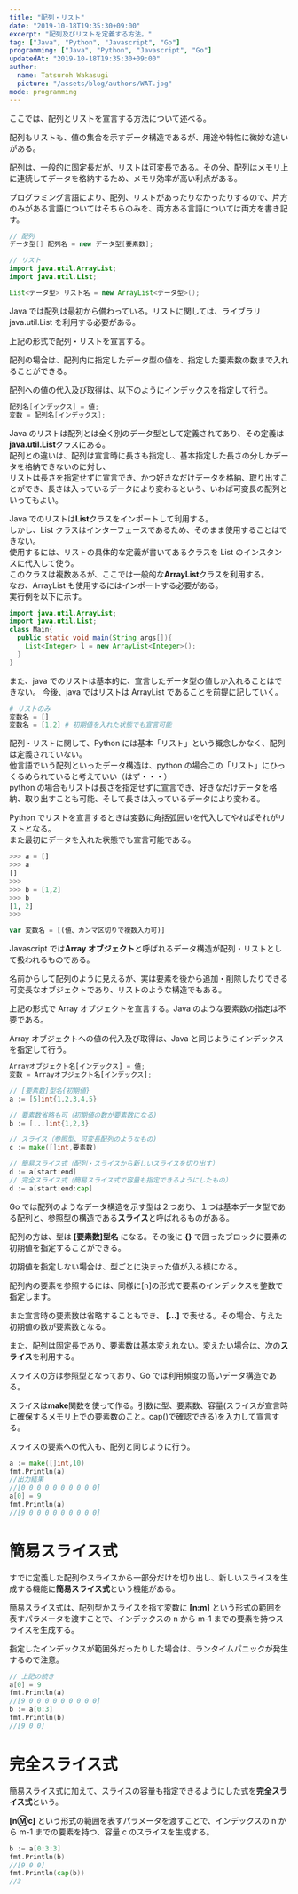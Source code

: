 ```yaml
---
title: "配列・リスト"
date: "2019-10-18T19:35:30+09:00"
excerpt: "配列及びリストを定義する方法。"
tag: ["Java", "Python", "Javascript", "Go"]
programming: ["Java", "Python", "Javascript", "Go"]
updatedAt: "2019-10-18T19:35:30+09:00"
author:
  name: Tatsuroh Wakasugi
  picture: "/assets/blog/authors/WAT.jpg"
mode: programming
---
```


ここでは、配列とリストを宣言する方法について述べる。

配列もリストも、値の集合を示すデータ構造であるが、用途や特性に微妙な違いがある。

配列は、一般的に固定長だが、リストは可変長である。その分、配列はメモリ上に連続してデータを格納するため、メモリ効率が高い利点がある。

プログラミング言語により、配列、リストがあったりなかったりするので、片方のみがある言語についてはそちらのみを、両方ある言語については両方を書き記す。

<div class="note_content_by_programming_language" id="note_content_Java">

```java
// 配列
データ型[] 配列名 = new データ型[要素数];

// リスト
import java.util.ArrayList;
import java.util.List;

List<データ型> リスト名 = new ArrayList<データ型>();
```

Java では配列は最初から備わっている。リストに関しては、ライブラリ java.util.List を利用する必要がある。

上記の形式で配列・リストを宣言する。

配列の場合は、配列内に指定したデータ型の値を、指定した要素数の数まで入れることができる。

配列への値の代入及び取得は、以下のようにインデックスを指定して行う。

```java
配列名[インデックス] = 値;
変数 = 配列名[インデックス];
```

Java のリストは配列とは全く別のデータ型として定義されてあり、その定義は**java.util.List**クラスにある。  
配列との違いは、配列は宣言時に長さも指定し、基本指定した長さの分しかデータを格納できないのに対し、  
リストは長さを指定せずに宣言でき、かつ好きなだけデータを格納、取り出すことができ、長さは入っているデータにより変わるという、いわば可変長の配列といってもよい。

Java でのリストは**List**クラスをインポートして利用する。  
しかし、List クラスはインターフェースであるため、そのまま使用することはできない。  
使用するには、リストの具体的な定義が書いてあるクラスを List のインスタンスに代入して使う。  
このクラスは複数あるが、ここでは一般的な**ArrayList**クラスを利用する。  
なお、ArrayList も使用するにはインポートする必要がある。  
実行例を以下に示す。

```java
import java.util.ArrayList;
import java.util.List;
class Main{
  public static void main(String args[]){
    List<Integer> l = new ArrayList<Integer>();
  }
}
```

また、java でのリストは基本的に、宣言したデータ型の値しか入れることはできない。
今後、java ではリストは ArrayList であることを前提に記していく。

</div>
<div class="note_content_by_programming_language" id="note_content_Python">

```python
# リストのみ
変数名 = []
変数名 = [1,2] # 初期値を入れた状態でも宣言可能
```

配列・リストに関して、Python には基本「リスト」という概念しかなく、配列は定義されていない。  
他言語でいう配列といったデータ構造は、python の場合この「リスト」にひっくるめられていると考えていい（はず・・・）  
python の場合もリストは長さを指定せずに宣言でき、好きなだけデータを格納、取り出すことも可能、そして長さは入っているデータにより変わる。

Python でリストを宣言するときは変数に角括弧囲いを代入してやればそれがリストとなる。  
また最初にデータを入れた状態でも宣言可能である。

```python
>>> a = []
>>> a
[]
>>>
>>> b = [1,2]
>>> b
[1, 2]
>>>
```

</div>
<div class="note_content_by_programming_language" id="note_content_Javascript">

```javascript
var 変数名 = [(値、カンマ区切りで複数入力可)]
```

Javascript では**Array オブジェクト**と呼ばれるデータ構造が配列・リストとして扱われるものである。

名前からして配列のように見えるが、実は要素を後から追加・削除したりできる可変長なオブジェクトであり、リストのような構造でもある。

上記の形式で Array オブジェクトを宣言する。Java のような要素数の指定は不要である。

Array オブジェクトへの値の代入及び取得は、Java と同じようにインデックスを指定して行う。

```javascript
Arrayオブジェクト名[インデックス] = 値;
変数 = Arrayオブジェクト名[インデックス];
```

</div>
<div class="note_content_by_programming_language" id="note_content_Go">

```go
// [要素数]型名{初期値}
a := [5]int{1,2,3,4,5}

// 要素数省略も可（初期値の数が要素数になる)
b := [...]int{1,2,3}

// スライス（参照型、可変長配列のようなもの)
c := make([]int,要素数)

// 簡易スライス式（配列・スライスから新しいスライスを切り出す）
d := a[start:end]
// 完全スライス式（簡易スライス式で容量も指定できるようにしたもの）
d := a[start:end:cap]
```

Go では配列のようなデータ構造を示す型は２つあり、１つは基本データ型である配列と、参照型の構造である**スライス**と呼ばれるものがある。

配列の方は、型は **[要素数]型名** になる。その後に **{}** で囲ったブロックに要素の初期値を指定することができる。

初期値を指定しない場合は、型ごとに決まった値が入る様になる。

配列内の要素を参照するには、同様に[n]の形式で要素のインデックスを整数で指定します。

また宣言時の要素数は省略することもでき、 **[...]** で表せる。その場合、与えた初期値の数が要素数となる。

また、配列は固定長であり、要素数は基本変えれない。変えたい場合は、次の**スライス**を利用する。

スライスの方は参照型となっており、Go では利用頻度の高いデータ構造である。

スライスは**make**関数を使って作る。引数に型、要素数、容量(スライスが宣言時に確保するメモリ上での要素数のこと。cap()で確認できる)を入力して宣言する。

スライスの要素への代入も、配列と同じように行う。

```go
a := make([]int,10)
fmt.Println(a)
//出力結果
//[0 0 0 0 0 0 0 0 0 0]
a[0] = 9
fmt.Println(a)
//[9 0 0 0 0 0 0 0 0 0]
```

# 簡易スライス式

すでに定義した配列やスライスから一部分だけを切り出し、新しいスライスを生成する機能に**簡易スライス式**という機能がある。

簡易スライス式は、配列型かスライスを指す変数に **[n:m]** という形式の範囲を表すパラメータを渡すことで、インデックスの n から m-1 までの要素を持つスライスを生成する。

指定したインデックスが範囲外だったりした場合は、ランタイムパニックが発生するので注意。

```go
// 上記の続き
a[0] = 9
fmt.Println(a)
//[9 0 0 0 0 0 0 0 0 0]
b := a[0:3]
fmt.Println(b)
//[9 0 0]
```

# 完全スライス式

簡易スライス式に加えて、スライスの容量も指定できるようにした式を**完全スライス式**という。

**[n:m:c]** という形式の範囲を表すパラメータを渡すことで、インデックスの n から m-1 までの要素を持つ、容量 c のスライスを生成する。

```go
b := a[0:3:3]
fmt.Println(b)
//[9 0 0]
fmt.Println(cap(b))
//3
```

</div>
